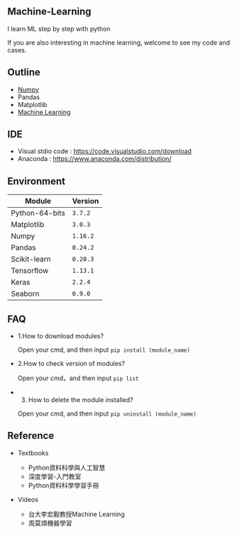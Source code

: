 ## Machine-Learning
I learn ML step by step with python 

If you are also interesting in machine learning, welcome to see my code and cases.

## Outline
  * [Numpy](Numpy/Numpy.md)
  * Pandas
  * Matplotlib
  * [Machine Learning](ML/ML.md)

## IDE 
 * Visual stdio code : https://code.visualstudio.com/download
 * Anaconda : https://www.anaconda.com/distribution/

## Environment
|Module|Version|
|-|-|
|Python-64-bits|`3.7.2`|
|Matplotlib|`3.0.3`|
|Numpy|`1.16.2`|
|Pandas|`0.24.2`|
|Scikit-learn|`0.20.3`|
|Tensorflow|`1.13.1`|
|Keras|`2.2.4`|
|Seaborn|`0.9.0`|

## FAQ 
* 1.How to download modules?

   Open your cmd, and then input `pip install (module_name)`

* 2.How to check version of modules?

   Open your cmd，and then input `pip list`
   
* 3. How to delete the module installed?

   Open your cmd, and then input `pip uninstall (module_name)`

## Reference
 * Textbooks
   * Python資料科學與人工智慧
   * 深度學習-入門教室
   * Python資料科學學習手冊
 
 * Videos
   * 台大李宏毅教授Machine Learning
   * 周莫煩機器學習
